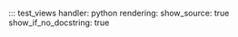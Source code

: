 ::: test_views
    handler: python
    rendering:
      show_source: true
      show_if_no_docstring: true